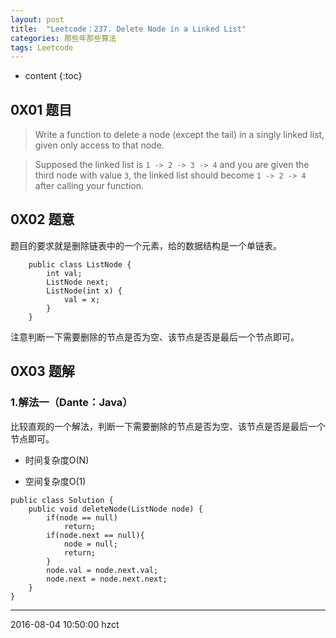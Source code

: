 ```yaml
---
layout: post
title:  "Leetcode：237. Delete Node in a Linked List"
categories: 那些年那些算法
tags: Leetcode
---
```


* content
{:toc}

## 0X01 题目

> Write a function to delete a node (except the tail) in a singly linked list, given only access to that node.

> Supposed the linked list is `1 -> 2 -> 3 -> 4` and you are given the third node with value `3`, the linked list should become `1 -> 2 -> 4` after calling your function.




## 0X02 题意

题目的要求就是删除链表中的一个元素，给的数据结构是一个单链表。

```
    public class ListNode {
        int val;
        ListNode next;
        ListNode(int x) {
            val = x;
        }
    }
```

注意判断一下需要删除的节点是否为空、该节点是否是最后一个节点即可。

## 0X03 题解

### 1.解法一（Dante：Java）

比较直观的一个解法，判断一下需要删除的节点是否为空、该节点是否是最后一个节点即可。

- 时间复杂度O(N)

- 空间复杂度O(1)

```
public class Solution {
    public void deleteNode(ListNode node) {
        if(node == null)
            return;
        if(node.next == null){
            node = null;
            return;
        }
        node.val = node.next.val;
        node.next = node.next.next;
    }
}
```

***

2016-08-04 10:50:00 hzct
